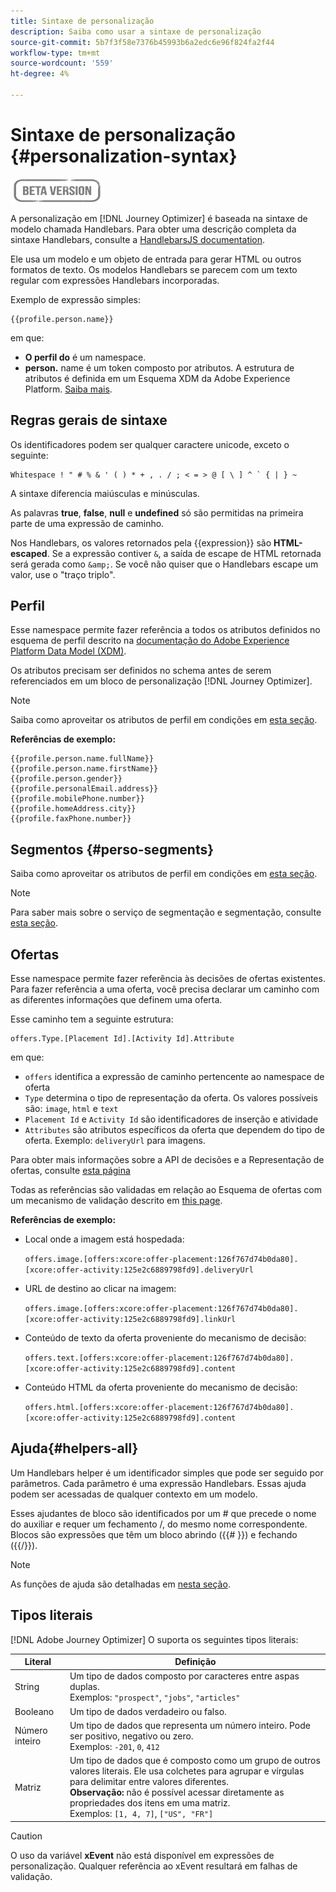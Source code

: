 ```yaml
---
title: Sintaxe de personalização
description: Saiba como usar a sintaxe de personalização
source-git-commit: 5b7f3f58e7376b45993b6a2edc6e96f824fa2f44
workflow-type: tm+mt
source-wordcount: '559'
ht-degree: 4%

---
```



# Sintaxe de personalização {#personalization-syntax}

![](../assets/do-not-localize/badge.png)

A personalização em [!DNL Journey Optimizer] é baseada na sintaxe de modelo chamada Handlebars.
Para obter uma descrição completa da sintaxe Handlebars, consulte a [HandlebarsJS documentation](https://handlebarsjs.com/).

Ele usa um modelo e um objeto de entrada para gerar HTML ou outros formatos de texto. Os modelos Handlebars se parecem com um texto regular com expressões Handlebars incorporadas.

Exemplo de expressão simples:

```
{{profile.person.name}}
```

em que:

* **O perfil do**  é um namespace.
* **person.** name é um token composto por atributos. A estrutura de atributos é definida em um Esquema XDM da Adobe Experience Platform. [Saiba mais](https://experienceleague.adobe.com/docs/experience-platform/xdm/home.html?lang=pt-BR).

## Regras gerais de sintaxe

Os identificadores podem ser qualquer caractere unicode, exceto o seguinte:

```
Whitespace ! " # % & ' ( ) * + , . / ; < = > @ [ \ ] ^ ` { | } ~
```

A sintaxe diferencia maiúsculas e minúsculas.

As palavras **true**, **false**, **null** e **undefined** só são permitidas na primeira parte de uma expressão de caminho.

Nos Handlebars, os valores retornados pela {{expression}} são **HTML-escaped**. Se a expressão contiver `&`, a saída de escape de HTML retornada será gerada como `&amp;`. Se você não quiser que o Handlebars escape um valor, use o &quot;traço triplo&quot;.

## Perfil

Esse namespace permite fazer referência a todos os atributos definidos no esquema de perfil descrito na [documentação do Adobe Experience Platform Data Model (XDM)](https://experienceleague.adobe.com/docs/experience-platform/xdm/home.html).

Os atributos precisam ser definidos no schema antes de serem referenciados em um bloco de personalização [!DNL Journey Optimizer].

>[!NOTE]
>
>Saiba como aproveitar os atributos de perfil em condições em [esta seção](functions/helpers.md#if-function).

**Referências de exemplo:**

```
{{profile.person.name.fullName}}
{{profile.person.name.firstName}}
{{profile.person.gender}}
{{profile.personalEmail.address}}
{{profile.mobilePhone.number}}
{{profile.homeAddress.city}}
{{profile.faxPhone.number}}
```

## Segmentos {#perso-segments}

Saiba como aproveitar os atributos de perfil em condições em [esta seção](functions/helpers.md#if-function).

>[!NOTE]
>Para saber mais sobre o serviço de segmentação e segmentação, consulte [esta seção](../segment/about-segments.md).


## Ofertas

Esse namespace permite fazer referência às decisões de ofertas existentes.
Para fazer referência a uma oferta, você precisa declarar um caminho com as diferentes informações que definem uma oferta.

Esse caminho tem a seguinte estrutura:

```
offers.Type.[Placement Id].[Activity Id].Attribute
```

em que:

* `offers` identifica a expressão de caminho pertencente ao namespace de oferta
* `Type`  determina o tipo de representação da oferta. Os valores possíveis são: `image`, `html` e `text`
* `Placement Id` e  `Activity Id` são identificadores de inserção e atividade
* `Attributes` são atributos específicos da oferta que dependem do tipo de oferta. Exemplo: `deliveryUrl` para imagens.

Para obter mais informações sobre a API de decisões e a Representação de ofertas, consulte [esta página](../../using/offers/api-reference/decisions-api/deliver-offers.md)

Todas as referências são validadas em relação ao Esquema de ofertas com um mecanismo de validação descrito em [this page](personalization-validation.md).

**Referências de exemplo:**

* Local onde a imagem está hospedada:

   `offers.image.[offers:xcore:offer-placement:126f767d74b0da80].[xcore:offer-activity:125e2c6889798fd9].deliveryUrl`

* URL de destino ao clicar na imagem:

   `offers.image.[offers:xcore:offer-placement:126f767d74b0da80].[xcore:offer-activity:125e2c6889798fd9].linkUrl`

* Conteúdo de texto da oferta proveniente do mecanismo de decisão:

   `offers.text.[offers:xcore:offer-placement:126f767d74b0da80].[xcore:offer-activity:125e2c6889798fd9].content`

* Conteúdo HTML da oferta proveniente do mecanismo de decisão:

   `offers.html.[offers:xcore:offer-placement:126f767d74b0da80].[xcore:offer-activity:125e2c6889798fd9].content`


## Ajuda{#helpers-all}

Um Handlebars helper é um identificador simples que pode ser seguido por parâmetros.
Cada parâmetro é uma expressão Handlebars. Essas ajuda podem ser acessadas de qualquer contexto em um modelo.

Esses ajudantes de bloco são identificados por um # que precede o nome do auxiliar e requer um fechamento /, do mesmo nome correspondente.
Blocos são expressões que têm um bloco abrindo ({{# }}) e fechando ({{/}}).


>[!NOTE]
>
>As funções de ajuda são detalhadas em [nesta seção](functions/helpers.md).


## Tipos literais

[!DNL Adobe Journey Optimizer] O suporta os seguintes tipos literais:

| Literal | Definição |
| ------- | ---------- |
| String | Um tipo de dados composto por caracteres entre aspas duplas. <br>Exemplos: `"prospect"`, `"jobs"`, `"articles"` |
| Booleano | Um tipo de dados verdadeiro ou falso. |
| Número inteiro | Um tipo de dados que representa um número inteiro. Pode ser positivo, negativo ou zero. <br>Exemplos: `-201`, `0`, `412` |
| Matriz | Um tipo de dados que é composto como um grupo de outros valores literais. Ele usa colchetes para agrupar e vírgulas para delimitar entre valores diferentes. <br> **Observação:** não é possível acessar diretamente as propriedades dos itens em uma matriz. <br> Exemplos: `[1, 4, 7]`, `["US", "FR"]` |

>[!CAUTION]
>
>O uso da variável **xEvent** não está disponível em expressões de personalização. Qualquer referência ao xEvent resultará em falhas de validação.
